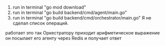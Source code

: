 1. run in terminal "go mod download"
2. run in terminal "go build backend/cmd/agent/main.go"
3. run in terminal "go build backend/cmd/orchestrator/main.go"
Я не сделал список операций.

работает это так Оркестратору приходит арифметическое выражение он посылает его агенту через Redis и получает ответ
